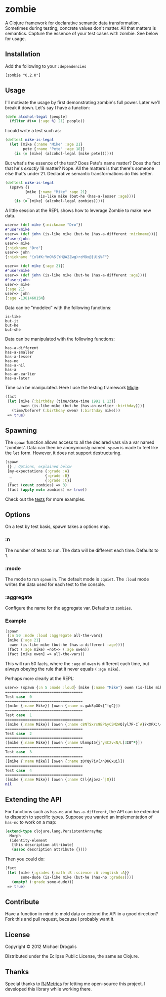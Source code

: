 # zombie

A Clojure framework for declarative semantic data transformation. Sometimes during testing, concrete values don't matter. All that matters is semantics. Capture the essence of your test cases with zombie. See below for usage.

## Installation

Add the following to your `:dependencies`

    [zombie "0.2.0"]

## Usage

I'll motivate the usage by first demonstrating zombie's full power. Later we'll break it down. Let's say I have a function:

```clojure
(defn alcohol-legal [people]
  (filter #(>= (:age %) 21) people))
```

I could write a test such as:

```clojure
(deftest mike-is-legal
  (let [mike {:name "Mike" :age 21}
        pete {:name "Pete" :age 18}]
    (is (= [mike] (alcohol-legal [mike pete])))))
```

But what's the essence of the test? Does Pete's name matter? Does the fact that he's *exactly* 18 matter? Nope. All the matters is that there's someone else that's under 21. Declarative semantic transformations do this better.

```clojure
(deftest mike-is-legal
  (spawn {}
         [mike {:name "Mike" :age 21}
          _    (is-like mike (but-he (has-a-lesser :age)))]
    (is (= [mike] (alcohol-legal zombies)))))
```

A little session at the REPL shows how to leverage Zombie to make new data.

```clojure
user=> (def mike {:nickname "Dro"})
#'user/mike
user=> (def john (is-like mike (but-he (has-a-different :nickname))))
#'user/john
user=> mike
{:nickname "Dro"}
user=> john
{:nickname "{xl#X:YnO%5(YH@A2Zwg)rcM8x@}U|$%F"}
```

```clojure
user=> (def mike {:age 21})
#'user/mike
user=> (def john (is-like mike (but-he (has-a-different :age))))
#'user/john
user=> mike
{:age 21}
user=> john
{:age -138146015N}
```

Data can be "modeled" with the following functions:

    is-like
    but-it
    but-he
    but-she

Data can be manipulated with the following functions:
    
    has-a-different
    has-a-smaller
    has-a-lesser
    has-no
    has-a-nil
    has-a
    has-an-earlier
    has-a-later

Time can be manipulated. Here I use the testing framework [Midje](https://github.com/marick/Midje):

```clojure
(fact
 (let [mike {:birthday (time/date-time 1991 1 13)}
       owen (is-like mike (but-he (has-an-earlier :birthday)))]
   (time/before? (:birthday owen) (:birthday mike)))
 => true)
```

## Spawning

The `spawn` function allows access to all the declared vars via a var named 'zombies'. Data can then be anonymously named.
`spawn` is made to feel like the `let` form. However, it does not support destructuring.

```clojure
(spawn
 {} ; Options, explained below
 [my-expectations {:grade :A}
  _               {:grade :B}
  _               {:grade :C}]
 (fact (count zombies) => 3)
 (fact (apply not= zombies) => true))
```
    
Check out the [tests](https://github.com/MichaelDrogalis/zombie/blob/master/test/zombie/core_test.clj) for more examples.

## Options

On a test by test basis, spawn takes a options map.

### :n

The number of tests to run. The data will be different each time. Defaults to 1.

### :mode

The mode to run `spawn` in. The default mode is `:quiet`. The `:loud` mode writes the data used for each test to the console.

### :aggregate

Configure the name for the aggregate var. Defaults to `zombies`.

### Example

```clojure
(spawn
 {:n 50 :mode :loud :aggregate all-the-vars}
 [mike {:age 21}
  owen (is-like mike (but-he (has-a-different :age)))]
 (fact (:age mike) =not=> (:age owen))
 (fact [mike owen] => all-the-vars))
```

This will run 50 facts, where the `:age` of `owen` is different each time, but always obeying the rule that it never equals `(:age mike`).

Perhaps more clearly at the REPL:

```clojure
user=> (spawn {:n 5 :mode :loud} [mike {:name "Mike"} owen (is-like mike (but-he (has-a-different :name)))])
===================================
Test case  0
===================================
([mike {:name Mike}] [owen {:name c.gwb3pGO<{^!gC}])
===================================
Test case  1
===================================
([mike {:name Mike}] [owen {:name c8NTSxrs9EP&yC5M2#Q[yl7F-C`A}?<XPX:\{\|&&5r=U}])
===================================
Test case  2
===================================
([mike {:name Mike}] [owen {:name UlmmpI5{j'y4C2v<N/L]3I0^*}])
===================================
Test case  3
===================================
([mike {:name Mike}] [owen {:name z0YQy7iv[/nDKGxui}])
===================================
Test case  4
===================================
([mike {:name Mike}] [owen {:name C(l{Ajbvz-`|O}])
nil
```

## Extending the API

For functions such as `has-no` and `has-a-different`, the API can be extended to dispatch to specific types. Suppose you wanted an implementation of `has-no` to work on a map:

```clojure
(extend-type clojure.lang.PersistentArrayMap
  Morph
  (identity-element
   [this description attribute]
   (assoc description attribute {})))
```

Then you could do:

```clojure
(fact
 (let [mike {:grades {:math :B :science :A :english :A}}
       some-dude (is-like mike (but-he (has-no :grades)))]
   (empty? (:grade some-dude)))
 => true)
```

## Contribute

Have a function in mind to mold data or extend the API in a good direction? Fork this and pull request, because I probably want it.

## License

Copyright © 2012 Michael Drogalis

Distributed under the Eclipse Public License, the same as Clojure.

## Thanks

Special thanks to [RJMetrics](http://www.rjmetrics.com/) for letting me open-source this project. I developed this library while working there.

